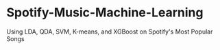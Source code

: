 # Spotify-Music-Machine-Learning
Using LDA, QDA, SVM, K-means, and XGBoost on Spotify's Most Popular Songs

